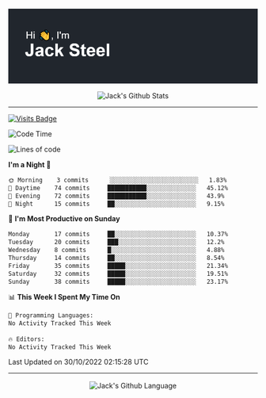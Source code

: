 <p align="center">
  <img align="center" src="https://github.com/JackSteel97/JackSteel97/blob/main/header.png?raw=true" alt="Hi, I'm Jack Steel" /> 
 </p>
<p align="center">
 <img align="center" src="https://github-readme-stats.vercel.app/api?username=jacksteel97&show_icons=true&count_private=true&theme=dracula" alt="Jack's Github Stats" /> 
</p>

<hr/>

[![Visits Badge](https://badges.pufler.dev/visits/JackSteel97/JackSteel97?color=blue&label=Profile%20Visits)](https://github.com/JackSteel97)
<!--START_SECTION:waka-->
![Code Time](http://img.shields.io/badge/Code%20Time-476%20hrs%2024%20mins-blue)

![Lines of code](https://img.shields.io/badge/From%20Hello%20World%20I%27ve%20Written-856%20Thousand%20lines%20of%20code-blue)

**I'm a Night 🦉** 

```text
🌞 Morning    3 commits      ░░░░░░░░░░░░░░░░░░░░░░░░░   1.83% 
🌆 Daytime    74 commits     ███████████░░░░░░░░░░░░░░   45.12% 
🌃 Evening    72 commits     ███████████░░░░░░░░░░░░░░   43.9% 
🌙 Night      15 commits     ██░░░░░░░░░░░░░░░░░░░░░░░   9.15%

```
📅 **I'm Most Productive on Sunday** 

```text
Monday       17 commits     ██░░░░░░░░░░░░░░░░░░░░░░░   10.37% 
Tuesday      20 commits     ███░░░░░░░░░░░░░░░░░░░░░░   12.2% 
Wednesday    8 commits      █░░░░░░░░░░░░░░░░░░░░░░░░   4.88% 
Thursday     14 commits     ██░░░░░░░░░░░░░░░░░░░░░░░   8.54% 
Friday       35 commits     █████░░░░░░░░░░░░░░░░░░░░   21.34% 
Saturday     32 commits     █████░░░░░░░░░░░░░░░░░░░░   19.51% 
Sunday       38 commits     █████░░░░░░░░░░░░░░░░░░░░   23.17%

```


📊 **This Week I Spent My Time On** 

```text
💬 Programming Languages: 
No Activity Tracked This Week

🔥 Editors: 
No Activity Tracked This Week

```


 Last Updated on 30/10/2022 02:15:28 UTC
<!--END_SECTION:waka-->

<hr/>

<p align="center">
    <img align="center" src="https://github-readme-stats.vercel.app/api/top-langs/?username=jacksteel97&langs_count=10&layout=compact&theme=dracula" alt="Jack's Github Language" /> 
</p>
